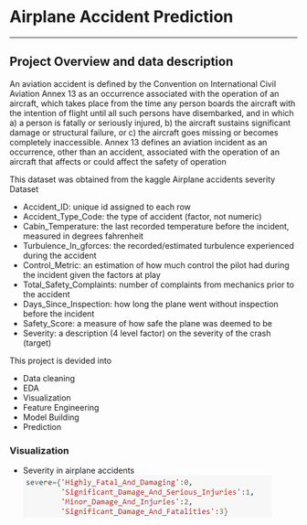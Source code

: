 # Airplane Accident Prediction

-------------------------------------------------------------------------------------------------------------------------------------------------------------------------------

## Project Overview and data description

An aviation accident is defined by the Convention on International Civil Aviation Annex 13 as an occurrence associated with the operation of an aircraft, which takes place from the time any person boards the aircraft with the intention of flight until all such persons have disembarked, and in which a) a person is fatally or seriously injured, b) the aircraft sustains significant damage or structural failure, or c) the aircraft goes missing or becomes completely inaccessible. Annex 13 defines an aviation incident as an occurrence, other than an accident, associated with the operation of an aircraft that affects or could affect the safety of operation

This dataset was obtained from the kaggle Airplane accidents severity Dataset

- Accident_ID:                unique id assigned to each row
- Accident_Type_Code:           the type of accident (factor, not numeric)
- Cabin_Temperature:            the last recorded temperature before the incident, measured in degrees fahrenheit
- Turbulence_In_gforces:      the recorded/estimated turbulence experienced during the accident
- Control_Metric:               an estimation of how much control the pilot had during the incident given the factors at play
- Total_Safety_Complaints:     number of complaints from mechanics prior to the accident
- Days_Since_Inspection:        how long the plane went without inspection before the incident
- Safety_Score:                 a measure of how safe the plane was deemed to be
- Severity:                    a description (4 level factor) on the severity of the crash (target)

This project is devided into 
- Data cleaning
- EDA 
- Visualization
- Feature Engineering
- Model Building
- Prediction

### Visualization
- Severity in airplane accidents
![Severity](https://github.com/pranaymohadikar/Machine-Learning-Projects-/blob/master/Airplane%20accidents%20severity%20Dataset/readme-resources/severity.PNG)

